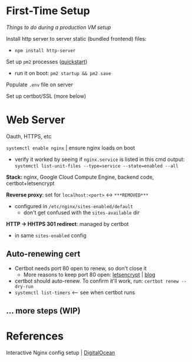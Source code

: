 # First-Time Setup

_Things to do during a production VM setup_

Install http server to server static (bundled frontend) files:

- `npm install http-server`

Set up `pm2` processes ([quickstart](https://pm2.keymetrics.io/docs/usage/quick-start/))

- run it on boot: `pm2 startup && pm2 save`

Populate `.env` file on server

Set up certbot/SSL (more below)

# Web Server

Oauth, HTTPS, etc

`systemctl enable nginx` | ensure nginx loads on boot

- verify it worked by seeing if `nginx.service` is listed in this cmd output: `systemctl list-unit-files --type=service --state=enabled --all`

**Stack:** nginx, Google Cloud Compute Engine, backend code, certbot+letsencrypt

**Reverse proxy**: set for `localhost:<port>` <-> `***REMOVED***`

- configured in `/etc/nginx/sites-enabled/default`
  - don't get confused with the `sites-available` dir

**HTTP -> HHTPS 301 redirect**: managed by certbot

- in same `sites-enabled` config

## Auto-renewing cert

- Certbot needs port 80 open to renew, so don't close it
  - More reasons to keep port 80 open: [letsencrypt](https://letsencrypt.org/docs/allow-port-80/) | [blog](https://scotthelme.co.uk/why-closing-port-80-is-bad-for-security/)
- certbot should auto-renew. To confirm it'll work, run:
  `certbot renew --dry-run`
- `systemctl list-timers` <-- see when certbot runs

## ... more steps (WIP)

# References

Interactive Nginx config setup | [DigitalOcean](https://www.digitalocean.com/community/tools/nginx)
